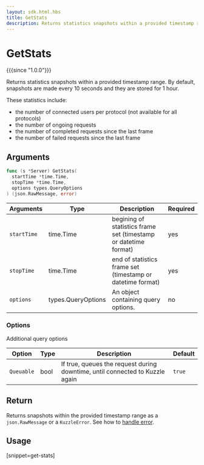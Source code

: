 ```yaml
---
layout: sdk.html.hbs
title: GetStats
description: Returns statistics snapshots within a provided timestamp range.
---
```


# GetStats

{{{since "1.0.0"}}}

Returns statistics snapshots within a provided timestamp range.
By default, snapshots are made every 10 seconds and they are stored for 1 hour.

These statistics include:

- the number of connected users per protocol (not available for all protocols)
- the number of ongoing requests
- the number of completed requests since the last frame
- the number of failed requests since the last frame

## Arguments

```go
func (s *Server) GetStats(
  startTime *time.Time,
  stopTime *time.Time,
  options types.QueryOptions
) (json.RawMessage, error)
```

| Arguments   | Type               | Description                                                     | Required |
| ----------- | ------------------ | --------------------------------------------------------------- | -------- |
| `startTime` | time.Time          | begining of statistics frame set (timestamp or datetime format) | yes      |
| `stopTime`  | time.Time          | end of statistics frame set (timestamp or datetime format)      | yes      |
| `options`   | types.QueryOptions | An object containing query options.                             | no       |

### **Options**

Additional query options

| Option     | Type | Description                                                                  | Default |
| ---------- | ---- | ---------------------------------------------------------------------------- | ------- |
| `Queuable` | bool | If true, queues the request during downtime, until connected to Kuzzle again | `true`  |

## Return

Returns snapshots within the provided timestamp range as a `json.RawMessage` or a `KuzzleError`. See how to [handle error](/sdk-reference/go/1/error-handling).

## Usage

[snippet=get-stats]
